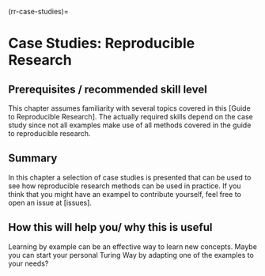 (rr-case-studies)=
# Case Studies: Reproducible Research

## Prerequisites / recommended skill level

This chapter assumes familiarity with several topics covered in this [Guide to Reproducible Research]. 
The actually required skills depend on the case study since not all examples
make use of all methods covered in the guide to reproducible research.

## Summary

In this chapter a selection of case studies is presented that can be used to 
see how reproducible research methods can be used in practice. 
If you think that you might have an exampel to contribute yourself, feel free
to open an issue at [issues].

## How this will help you/ why this is useful

Learning by example can be an effective way to learn new concepts. 
Maybe you can start your personal Turing Way by adapting one of the examples 
to your needs?
